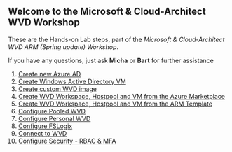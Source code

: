 ## Welcome to the Microsoft & Cloud-Architect WVD Workshop

These are the Hands-on Lab steps, part of the *Microsoft & Cloud-Architect WVD ARM (Spring update) Workshop*.

If you have any questions, just ask **Micha** or **Bart** for further assistance

1. [Create new Azure AD](/CA-Microsoft-WVD_ARM-Workshop/1.%20Create%20Azure%20AD)
2. [Create Windows Active Directory VM](/CA-Microsoft-WVD_ARM-Workshop/2.%20Create%20Windows%20Active%20Directory%20VM)
3. [Create custom WVD image](/CA-Microsoft-WVD_ARM-Workshop/5.%20Create%20custom%20WVD%20image)
4. [Create WVD Workspace, Hostpool and VM from the Azure Marketplace](/CA-Microsoft-WVD_ARM-Workshop/6.%20Create%20WVD%20Hostpool%20and%20VM%20for%20Pooled%20usage)
5. [Create WVD Workspace, Hostpool and VM from the ARM Template](/CA-Microsoft-WVD_ARM-Workshop/7.%20Create%20WVD%20Hostpool%20and%20VM%20for%20Personal%20usage/)
6. [Configure Pooled WVD](/CA-Microsoft-WVD_ARM-Workshop/8.%20Configure%20Pooled%20WVD)
7. [Configure Personal WVD](/CA-Microsoft-WVD_ARM-Workshop/9.%20Configure%20Personal%20WVD)
8. [Configure FSLogix](/CA-Microsoft-WVD_ARM-Workshop/10.%20Configure%20FSLogix)
9. [Connect to WVD](/CA-Microsoft-WVD_ARM-Workshop/11.%20Connect%20to%20WVD)
10. [Configure Security - RBAC & MFA](/CA-Microsoft-WVD_ARM-Workshop/12.%20Configure%20Security%20-%20RBAC%20%26%20MFA)

<script type="text/javascript">
    setTimeout(function() { 
            document.getElementById("sidebar").style.display = "none";
            var x = document.getElementsByClassName('inner'); 
            x[0].style.width = "90%";
            var x = document.getElementsByTagName('h1'); 
            x[0].style.width = "90%";
            x[0].style.textAlign = "center"
            x[0].innerHTML = "Microsoft & Cloud-Architect WVD Workshop"
        }, 250);
</script>